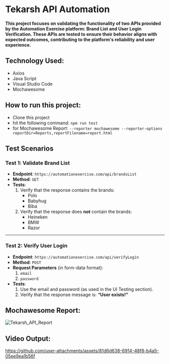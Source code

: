 # Tekarsh API Automation

**This project focuses on validating the functionality of two APIs provided by the Automation Exercise platform: Brand List and User Login Verification. These APIs are tested to ensure their behavior aligns with expected outcomes, contributing to the platform's reliability and user experience.**


## Technology Used:

- Axios
- Java Script
- Visual Studio Code
- Mochawesome

## How to run this project:

- Clone this project
- hit the following command: ```npm run test```
- for Mochawesome Report: ```--reporter mochawesome --reporter-options reportDir=Reports,reportFilename=report.html```

## Test Scenarios

### **Test 1: Validate Brand List**
- **Endpoint**: `https://automationexercise.com/api/brandsList`
- **Method**: `GET`
- **Tests**:
  1. Verify that the response contains the brands:
     - Polo
     - Babyhug
     - Biba
  2. Verify that the response does **not** contain the brands:
     - Heineken
     - BMW
     - Razor

---

### **Test 2: Verify User Login**
- **Endpoint**: `https://automationexercise.com/api/verifyLogin`
- **Method**: `POST`
- **Request Parameters** (in form-data format):
  1. `email`
  2. `password`
- **Tests**:
  1. Use the email and password (as used in the UI Testing section).
  2. Verify that the response message is: **“User exists!”**
 

 ## Mochawesome Report:
 
![Tekarsh_API_Report](https://github.com/user-attachments/assets/41eb3eac-0010-42a8-a73b-1c0f450569f9)


## Video Output:


https://github.com/user-attachments/assets/81d6d638-6914-48f8-b4a5-05ee9ea1b56f








